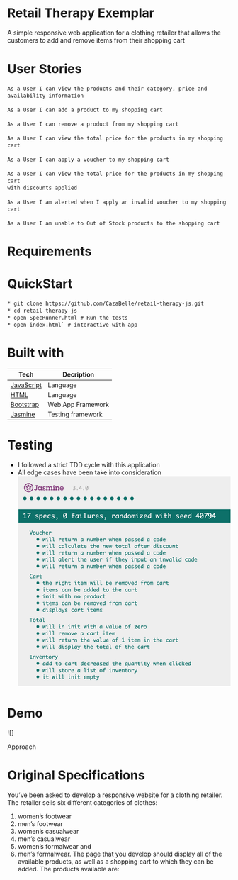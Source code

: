 Retail Therapy Exemplar
=======================
A simple responsive web application for a clothing retailer that allows the customers to add and remove items from their shopping cart

User Stories 
============
```
As a User I can view the products and their category, price and availability information
 
As a User I can add a product to my shopping cart

As a User I can remove a product from my shopping cart

As a User I can view the total price for the products in my shopping
cart

As a User I can apply a voucher to my shopping cart

As a User I can view the total price for the products in my shopping cart
with discounts applied

As a User I am alerted when I apply an invalid voucher to my shopping
cart

As a User I am unable to Out of Stock products to the shopping cart
```

Requirements 
===========


QuickStart 
==========
```
* git clone https://github.com/CazaBelle/retail-therapy-js.git
* cd retail-therapy-js
* open SpecRunner.html # Run the tests
* open index.html` # interactive with app

```

Built with
===========
|  Tech|  Decription |   
|---|---|
|[JavaScript](https://devdocs.io/javascript/)| Language|
|[HTML](https://developer.mozilla.org/en-US/docs/Web/HTML) | Language |
|[Bootstrap](https://getbootstrap.com/)  | Web App Framework  |  
|[Jasmine](https://jasmine.github.io/)  | Testing framework  |  


Testing
========
- I followed a strict TDD cycle with this application
- All edge cases have been take into consideration
![testing](images/testing.png)

Demo
======
![]

Approach

Original Specifications
========================
You’ve been asked to develop a responsive website for a clothing retailer.
The retailer sells six different categories of clothes:
1. women’s footwear
2. men’s footwear
3. women’s casualwear
4. men’s casualwear
5. women’s formalwear and
6. men’s formalwear.
The page that you develop should display all of the available products, as well as a shopping cart to which they can be added.
The products available are:



